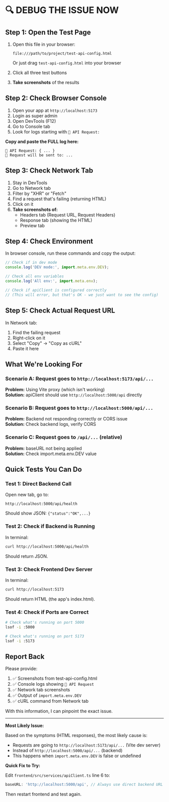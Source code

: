 # 🔍 DEBUG THE ISSUE NOW

## Step 1: Open the Test Page

1. Open this file in your browser:
   ```
   file:///path/to/project/test-api-config.html
   ```
   Or just drag `test-api-config.html` into your browser

2. Click all three test buttons

3. **Take screenshots** of the results

## Step 2: Check Browser Console

1. Open your app at `http://localhost:5173`
2. Login as super admin
3. Open DevTools (F12)
4. Go to Console tab
5. Look for logs starting with `🔵 API Request:`

**Copy and paste the FULL log here:**
```
🔵 API Request: { ... }
📍 Request will be sent to: ...
```

## Step 3: Check Network Tab

1. Stay in DevTools
2. Go to Network tab
3. Filter by "XHR" or "Fetch"
4. Find a request that's failing (returning HTML)
5. Click on it
6. **Take screenshots of:**
   - Headers tab (Request URL, Request Headers)
   - Response tab (showing the HTML)
   - Preview tab

## Step 4: Check Environment

In browser console, run these commands and copy the output:

```javascript
// Check if in dev mode
console.log('DEV mode:', import.meta.env.DEV);

// Check all env variables
console.log('All env:', import.meta.env);

// Check if apiClient is configured correctly
// (This will error, but that's OK - we just want to see the config)
```

## Step 5: Check Actual Request URL

In Network tab:
1. Find the failing request
2. Right-click on it
3. Select "Copy" → "Copy as cURL"
4. Paste it here

## What We're Looking For

### Scenario A: Request goes to `http://localhost:5173/api/...`
**Problem:** Using Vite proxy (which isn't working)  
**Solution:** apiClient should use `http://localhost:5000/api` directly

### Scenario B: Request goes to `http://localhost:5000/api/...`
**Problem:** Backend not responding correctly or CORS issue  
**Solution:** Check backend logs, verify CORS

### Scenario C: Request goes to `/api/...` (relative)
**Problem:** baseURL not being applied  
**Solution:** Check import.meta.env.DEV value

## Quick Tests You Can Do

### Test 1: Direct Backend Call
Open new tab, go to:
```
http://localhost:5000/api/health
```
Should show JSON: `{"status":"OK",...}`

### Test 2: Check if Backend is Running
In terminal:
```bash
curl http://localhost:5000/api/health
```
Should return JSON.

### Test 3: Check Frontend Dev Server
In terminal:
```bash
curl http://localhost:5173
```
Should return HTML (the app's index.html).

### Test 4: Check if Ports are Correct
```bash
# Check what's running on port 5000
lsof -i :5000

# Check what's running on port 5173
lsof -i :5173
```

## Report Back

Please provide:
1. ✅ Screenshots from test-api-config.html
2. ✅ Console logs showing `🔵 API Request`
3. ✅ Network tab screenshots
4. ✅ Output of `import.meta.env.DEV`
5. ✅ cURL command from Network tab

With this information, I can pinpoint the exact issue.

---

**Most Likely Issue:**

Based on the symptoms (HTML responses), the most likely cause is:
- Requests are going to `http://localhost:5173/api/...` (Vite dev server)
- Instead of `http://localhost:5000/api/...` (backend)
- This happens when `import.meta.env.DEV` is false or undefined

**Quick Fix to Try:**

Edit `frontend/src/services/apiClient.ts` line 6 to:
```typescript
baseURL: 'http://localhost:5000/api', // Always use direct backend URL
```

Then restart frontend and test again.
